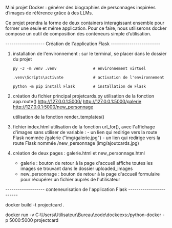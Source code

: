 Mini projet Docker : générer des biographies de personnages inspirées d’images de référence grâce à des LLMs.

Ce projet prendra la forme de deux containers interagissant ensemble pour former une seule et même application. Pour ce faire, nous utiliserons docker compose un outil de composition des conteneurs simple d’utilisation.

------------------- Création de l'application Flask ------------------------
1) installation de l'environnement :
    sur le terminal, se placer dans le dossier du projet

       py -3 -m venv .venv                # environnement virtuel

       .venv\Scripts\activate             # activation de l'environnement
       
       python -m pip install Flask        # installation de Flask

2) création du fichier principal projetcards.py
    utilisation de la fonction app.route()
    http://127.0.0.1:5000/
    http://127.0.0.1:5000/galerie
    http://127.0.0.1:5000/new_personnage

    utilisation de la fonction render_templates()

3) fichier index.html
    utilisation de la fonction url_for(), avec l'affichage d'images sans utiliser de variable :
        - un lien qui redirige vers la route Flask nommée /galerie ("img/galerie.jpg")
        - un lien qui redirige vers la route Flask nommée /new_personnage (img/ajoutcards.jpg)
    
4) création de deux pages : galerie.html et new_personnage.html
    - galerie : bouton de retour à la page d'accueil
                affiche toutes les images se trouvant dans le dossier uploaded_images
    - new_personnage : bouton de retour à la page d'accueil
                       formulaire pour récupérer un fichier auprès de l'utilisateur

------------------- conteneurisation de l'application Flask  ------------------------



docker build -t projectcard .

docker run -v C:\Users\Utilisateur\Bureau\code\dockeexs:/python-docker -p 5000:5000 projectcard